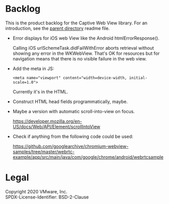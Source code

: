 Backlog
=======
This is the product backlog for the Captive Web View library. For an
introduction, see the [parent directory](/../) readme file.

-   Error displays for iOS web View like the Android htmlErrorResponse().

    Calling iOS urlSchemeTask.didFailWithError aborts retrieval without showing
    any error in the WKWebView. That's OK for resources but for navigation means
    that there is no visible failure in the web view.

-   Add the meta in JS:

        <meta name="viewport" content="width=device-width, initial-scale=1.0">
    
    Currently it's in the HTML.

-   Construct HTML head fields programmatically, maybe.

-   Maybe a version with automatic scroll-into-view on focus.

    https://developer.mozilla.org/en-US/docs/Web/API/Element/scrollIntoView

-   Check if anything from the following code could be used:

    https://github.com/googlearchive/chromium-webview-samples/tree/master/webrtc-example/app/src/main/java/com/google/chrome/android/webrtcsample

Legal
=====
Copyright 2020 VMware, Inc.  
SPDX-License-Identifier: BSD-2-Clause
